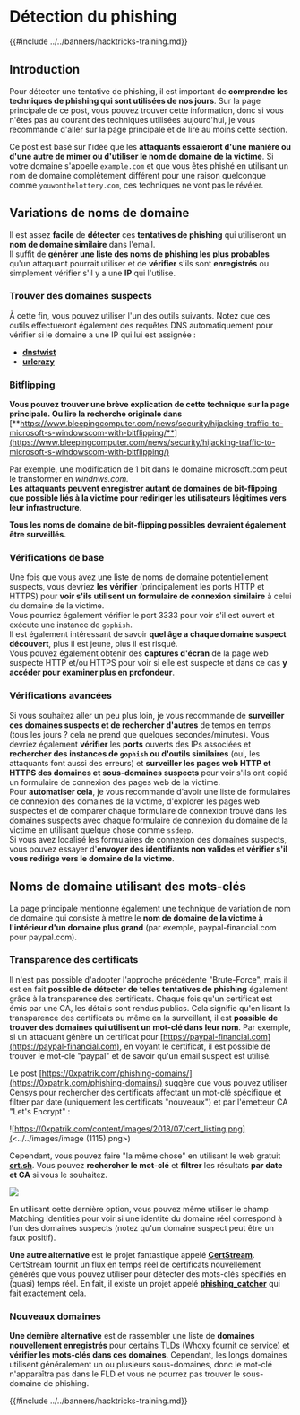 # Détection du phishing

{{#include ../../banners/hacktricks-training.md}}

## Introduction

Pour détecter une tentative de phishing, il est important de **comprendre les techniques de phishing qui sont utilisées de nos jours**. Sur la page principale de ce post, vous pouvez trouver cette information, donc si vous n'êtes pas au courant des techniques utilisées aujourd'hui, je vous recommande d'aller sur la page principale et de lire au moins cette section.

Ce post est basé sur l'idée que les **attaquants essaieront d'une manière ou d'une autre de mimer ou d'utiliser le nom de domaine de la victime**. Si votre domaine s'appelle `example.com` et que vous êtes phishé en utilisant un nom de domaine complètement différent pour une raison quelconque comme `youwonthelottery.com`, ces techniques ne vont pas le révéler.

## Variations de noms de domaine

Il est assez **facile** de **détecter** ces **tentatives de phishing** qui utiliseront un **nom de domaine similaire** dans l'email.\
Il suffit de **générer une liste des noms de phishing les plus probables** qu'un attaquant pourrait utiliser et de **vérifier** s'ils sont **enregistrés** ou simplement vérifier s'il y a une **IP** qui l'utilise.

### Trouver des domaines suspects

À cette fin, vous pouvez utiliser l'un des outils suivants. Notez que ces outils effectueront également des requêtes DNS automatiquement pour vérifier si le domaine a une IP qui lui est assignée :

- [**dnstwist**](https://github.com/elceef/dnstwist)
- [**urlcrazy**](https://github.com/urbanadventurer/urlcrazy)

### Bitflipping

**Vous pouvez trouver une brève explication de cette technique sur la page principale. Ou lire la recherche originale dans** [**https://www.bleepingcomputer.com/news/security/hijacking-traffic-to-microsoft-s-windowscom-with-bitflipping/**](https://www.bleepingcomputer.com/news/security/hijacking-traffic-to-microsoft-s-windowscom-with-bitflipping/)

Par exemple, une modification de 1 bit dans le domaine microsoft.com peut le transformer en _windnws.com._\
**Les attaquants peuvent enregistrer autant de domaines de bit-flipping que possible liés à la victime pour rediriger les utilisateurs légitimes vers leur infrastructure**.

**Tous les noms de domaine de bit-flipping possibles devraient également être surveillés.**

### Vérifications de base

Une fois que vous avez une liste de noms de domaine potentiellement suspects, vous devriez **les vérifier** (principalement les ports HTTP et HTTPS) pour **voir s'ils utilisent un formulaire de connexion similaire** à celui du domaine de la victime.\
Vous pourriez également vérifier le port 3333 pour voir s'il est ouvert et exécute une instance de `gophish`.\
Il est également intéressant de savoir **quel âge a chaque domaine suspect découvert**, plus il est jeune, plus il est risqué.\
Vous pouvez également obtenir des **captures d'écran** de la page web suspecte HTTP et/ou HTTPS pour voir si elle est suspecte et dans ce cas **y accéder pour examiner plus en profondeur**.

### Vérifications avancées

Si vous souhaitez aller un peu plus loin, je vous recommande de **surveiller ces domaines suspects et de rechercher d'autres** de temps en temps (tous les jours ? cela ne prend que quelques secondes/minutes). Vous devriez également **vérifier** les **ports** ouverts des IPs associées et **rechercher des instances de `gophish` ou d'outils similaires** (oui, les attaquants font aussi des erreurs) et **surveiller les pages web HTTP et HTTPS des domaines et sous-domaines suspects** pour voir s'ils ont copié un formulaire de connexion des pages web de la victime.\
Pour **automatiser cela**, je vous recommande d'avoir une liste de formulaires de connexion des domaines de la victime, d'explorer les pages web suspectes et de comparer chaque formulaire de connexion trouvé dans les domaines suspects avec chaque formulaire de connexion du domaine de la victime en utilisant quelque chose comme `ssdeep`.\
Si vous avez localisé les formulaires de connexion des domaines suspects, vous pouvez essayer d'**envoyer des identifiants non valides** et **vérifier s'il vous redirige vers le domaine de la victime**.

## Noms de domaine utilisant des mots-clés

La page principale mentionne également une technique de variation de nom de domaine qui consiste à mettre le **nom de domaine de la victime à l'intérieur d'un domaine plus grand** (par exemple, paypal-financial.com pour paypal.com).

### Transparence des certificats

Il n'est pas possible d'adopter l'approche précédente "Brute-Force", mais il est en fait **possible de détecter de telles tentatives de phishing** également grâce à la transparence des certificats. Chaque fois qu'un certificat est émis par une CA, les détails sont rendus publics. Cela signifie qu'en lisant la transparence des certificats ou même en la surveillant, il est **possible de trouver des domaines qui utilisent un mot-clé dans leur nom**. Par exemple, si un attaquant génère un certificat pour [https://paypal-financial.com](https://paypal-financial.com), en voyant le certificat, il est possible de trouver le mot-clé "paypal" et de savoir qu'un email suspect est utilisé.

Le post [https://0xpatrik.com/phishing-domains/](https://0xpatrik.com/phishing-domains/) suggère que vous pouvez utiliser Censys pour rechercher des certificats affectant un mot-clé spécifique et filtrer par date (uniquement les certificats "nouveaux") et par l'émetteur CA "Let's Encrypt" :

![https://0xpatrik.com/content/images/2018/07/cert_listing.png](<../../images/image (1115).png>)

Cependant, vous pouvez faire "la même chose" en utilisant le web gratuit [**crt.sh**](https://crt.sh). Vous pouvez **rechercher le mot-clé** et **filtrer** les résultats **par date et CA** si vous le souhaitez.

![](<../../images/image (519).png>)

En utilisant cette dernière option, vous pouvez même utiliser le champ Matching Identities pour voir si une identité du domaine réel correspond à l'un des domaines suspects (notez qu'un domaine suspect peut être un faux positif).

**Une autre alternative** est le projet fantastique appelé [**CertStream**](https://medium.com/cali-dog-security/introducing-certstream-3fc13bb98067). CertStream fournit un flux en temps réel de certificats nouvellement générés que vous pouvez utiliser pour détecter des mots-clés spécifiés en (quasi) temps réel. En fait, il existe un projet appelé [**phishing_catcher**](https://github.com/x0rz/phishing_catcher) qui fait exactement cela.

### **Nouveaux domaines**

**Une dernière alternative** est de rassembler une liste de **domaines nouvellement enregistrés** pour certains TLDs ([Whoxy](https://www.whoxy.com/newly-registered-domains/) fournit ce service) et **vérifier les mots-clés dans ces domaines**. Cependant, les longs domaines utilisent généralement un ou plusieurs sous-domaines, donc le mot-clé n'apparaîtra pas dans le FLD et vous ne pourrez pas trouver le sous-domaine de phishing.

{{#include ../../banners/hacktricks-training.md}}
